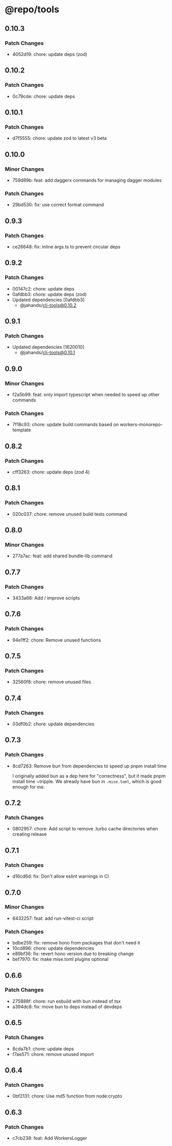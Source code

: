 # @repo/tools

## 0.10.3

### Patch Changes

- 4052d19: chore: update deps (zod)

## 0.10.2

### Patch Changes

- 0c79cde: chore: update deps

## 0.10.1

### Patch Changes

- d7f5555: chore: update zod to latest v3 beta

## 0.10.0

### Minor Changes

- 759d89b: feat: add daggerx commands for managing dagger modules

### Patch Changes

- 29bd530: fix: use correct format command

## 0.9.3

### Patch Changes

- ce26648: fix: inline args.ts to prevent circular deps

## 0.9.2

### Patch Changes

- 00147c2: chore: update deps
- 0afdbb3: chore: update deps (zod)
- Updated dependencies [0afdbb3]
  - @jahands/cli-tools@0.10.2

## 0.9.1

### Patch Changes

- Updated dependencies [1620010]
  - @jahands/cli-tools@0.10.1

## 0.9.0

### Minor Changes

- f2a5b99: feat: only import typescript when needed to speed up other commands

### Patch Changes

- 7f18c93: chore: update build commands based on workers-monorepo-template

## 0.8.2

### Patch Changes

- cff3263: chore: update deps (zod 4)

## 0.8.1

### Patch Changes

- 020c037: chore: remove unused build tests command

## 0.8.0

### Minor Changes

- 277a7ac: feat: add shared bundle-lib command

## 0.7.7

### Patch Changes

- 3433a68: Add / improve scripts

## 0.7.6

### Patch Changes

- 94e1ff2: chore: Remove unused functions

## 0.7.5

### Patch Changes

- 32560f8: chore: remove unused files

## 0.7.4

### Patch Changes

- 03df0b2: chore: update dependencies

## 0.7.3

### Patch Changes

- 8cd7263: Remove bun from dependencies to speed up pnpm install time

  I originally added bun as a dep here for "correctness", but it made pnpm install time ~tripple. We already have bun in `.mise.toml`, which is good enough for me.

## 0.7.2

### Patch Changes

- 0802957: chore: Add script to remove .turbo cache directories when creating release

## 0.7.1

### Patch Changes

- d16cd6d: fix: Don't allow eslint warnings in CI

## 0.7.0

### Minor Changes

- 8432257: feat: add run-vitest-ci script

### Patch Changes

- bdbe259: fix: remove hono from packages that don't need it
- 10cd896: chore: update dependencies
- e89bf36: fix: revert hono version due to breaking change
- bef7970: fix: make mise.toml plugins optional

## 0.6.6

### Patch Changes

- 275888f: chore: run esbuild with bun instead of tsx
- a394dc8: fix: move bun to deps instead of devdeps

## 0.6.5

### Patch Changes

- 8cda7b1: chore: update deps
- f7ae571: chore: remove unused import

## 0.6.4

### Patch Changes

- 0bf2131: chore: Use md5 function from node:crypto

## 0.6.3

### Patch Changes

- c7cb238: feat: Add WorkersLogger
